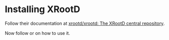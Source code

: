 # Installing XRootD

Follow their documentation at [xrootd/xrootd: The XRootD central repository](https://github.com/xrootd/xrootd#installation-instructions).

Now follow [](#mount-xrootdfs) or [](#xrootd) on how to use it.
